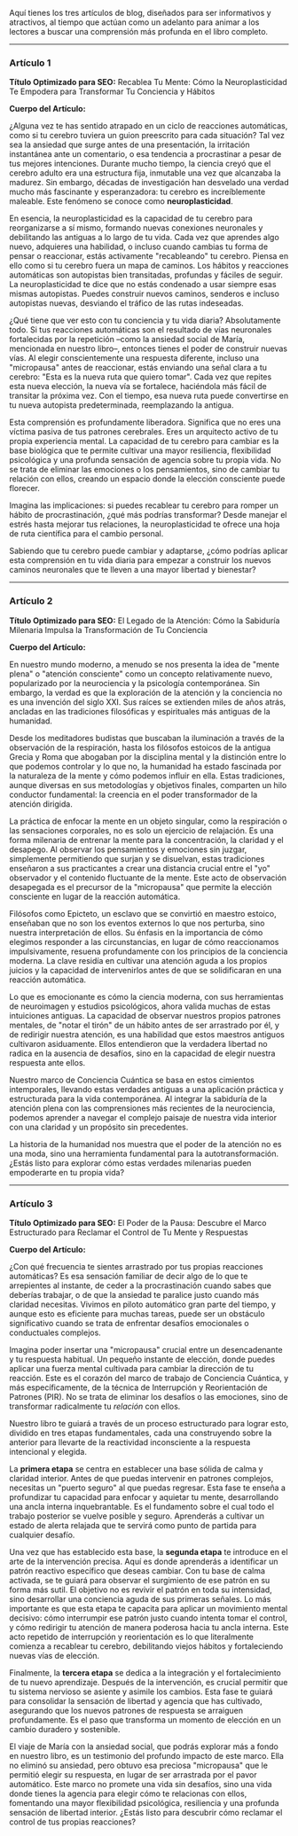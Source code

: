 Aquí tienes los tres artículos de blog, diseñados para ser informativos y atractivos, al tiempo que actúan como un adelanto para animar a los lectores a buscar una comprensión más profunda en el libro completo.

---

### **Artículo 1**

**Título Optimizado para SEO:** Recablea Tu Mente: Cómo la Neuroplasticidad Te Empodera para Transformar Tu Conciencia y Hábitos

**Cuerpo del Artículo:**

¿Alguna vez te has sentido atrapado en un ciclo de reacciones automáticas, como si tu cerebro tuviera un guion preescrito para cada situación? Tal vez sea la ansiedad que surge antes de una presentación, la irritación instantánea ante un comentario, o esa tendencia a procrastinar a pesar de tus mejores intenciones. Durante mucho tiempo, la ciencia creyó que el cerebro adulto era una estructura fija, inmutable una vez que alcanzaba la madurez. Sin embargo, décadas de investigación han desvelado una verdad mucho más fascinante y esperanzadora: tu cerebro es increíblemente maleable. Este fenómeno se conoce como **neuroplasticidad**.

En esencia, la neuroplasticidad es la capacidad de tu cerebro para reorganizarse a sí mismo, formando nuevas conexiones neuronales y debilitando las antiguas a lo largo de tu vida. Cada vez que aprendes algo nuevo, adquieres una habilidad, o incluso cuando cambias tu forma de pensar o reaccionar, estás activamente "recableando" tu cerebro. Piensa en ello como si tu cerebro fuera un mapa de caminos. Los hábitos y reacciones automáticas son autopistas bien transitadas, profundas y fáciles de seguir. La neuroplasticidad te dice que no estás condenado a usar siempre esas mismas autopistas. Puedes construir nuevos caminos, senderos e incluso autopistas nuevas, desviando el tráfico de las rutas indeseadas.

¿Qué tiene que ver esto con tu conciencia y tu vida diaria? Absolutamente todo. Si tus reacciones automáticas son el resultado de vías neuronales fortalecidas por la repetición –como la ansiedad social de María, mencionada en nuestro libro–, entonces tienes el poder de construir nuevas vías. Al elegir conscientemente una respuesta diferente, incluso una "micropausa" antes de reaccionar, estás enviando una señal clara a tu cerebro: "Esta es la nueva ruta que quiero tomar". Cada vez que repites esta nueva elección, la nueva vía se fortalece, haciéndola más fácil de transitar la próxima vez. Con el tiempo, esa nueva ruta puede convertirse en tu nueva autopista predeterminada, reemplazando la antigua.

Esta comprensión es profundamente liberadora. Significa que no eres una víctima pasiva de tus patrones cerebrales. Eres un arquitecto activo de tu propia experiencia mental. La capacidad de tu cerebro para cambiar es la base biológica que te permite cultivar una mayor resiliencia, flexibilidad psicológica y una profunda sensación de agencia sobre tu propia vida. No se trata de eliminar las emociones o los pensamientos, sino de cambiar tu relación con ellos, creando un espacio donde la elección consciente puede florecer.

Imagina las implicaciones: si puedes recablear tu cerebro para romper un hábito de procrastinación, ¿qué más podrías transformar? Desde manejar el estrés hasta mejorar tus relaciones, la neuroplasticidad te ofrece una hoja de ruta científica para el cambio personal.

Sabiendo que tu cerebro puede cambiar y adaptarse, ¿cómo podrías aplicar esta comprensión en tu vida diaria para empezar a construir los nuevos caminos neuronales que te lleven a una mayor libertad y bienestar?

---

### **Artículo 2**

**Título Optimizado para SEO:** El Legado de la Atención: Cómo la Sabiduría Milenaria Impulsa la Transformación de Tu Conciencia

**Cuerpo del Artículo:**

En nuestro mundo moderno, a menudo se nos presenta la idea de "mente plena" o "atención consciente" como un concepto relativamente nuevo, popularizado por la neurociencia y la psicología contemporánea. Sin embargo, la verdad es que la exploración de la atención y la conciencia no es una invención del siglo XXI. Sus raíces se extienden miles de años atrás, ancladas en las tradiciones filosóficas y espirituales más antiguas de la humanidad.

Desde los meditadores budistas que buscaban la iluminación a través de la observación de la respiración, hasta los filósofos estoicos de la antigua Grecia y Roma que abogaban por la disciplina mental y la distinción entre lo que podemos controlar y lo que no, la humanidad ha estado fascinada por la naturaleza de la mente y cómo podemos influir en ella. Estas tradiciones, aunque diversas en sus metodologías y objetivos finales, comparten un hilo conductor fundamental: la creencia en el poder transformador de la atención dirigida.

La práctica de enfocar la mente en un objeto singular, como la respiración o las sensaciones corporales, no es solo un ejercicio de relajación. Es una forma milenaria de entrenar la mente para la concentración, la claridad y el desapego. Al observar los pensamientos y emociones sin juzgar, simplemente permitiendo que surjan y se disuelvan, estas tradiciones enseñaron a sus practicantes a crear una distancia crucial entre el "yo" observador y el contenido fluctuante de la mente. Este acto de observación desapegada es el precursor de la "micropausa" que permite la elección consciente en lugar de la reacción automática.

Filósofos como Epicteto, un esclavo que se convirtió en maestro estoico, enseñaban que no son los eventos externos lo que nos perturba, sino nuestra interpretación de ellos. Su énfasis en la importancia de cómo elegimos responder a las circunstancias, en lugar de cómo reaccionamos impulsivamente, resuena profundamente con los principios de la conciencia moderna. La clave residía en cultivar una atención aguda a los propios juicios y la capacidad de intervenirlos antes de que se solidificaran en una reacción automática.

Lo que es emocionante es cómo la ciencia moderna, con sus herramientas de neuroimagen y estudios psicológicos, ahora valida muchas de estas intuiciones antiguas. La capacidad de observar nuestros propios patrones mentales, de "notar el tirón" de un hábito antes de ser arrastrado por él, y de redirigir nuestra atención, es una habilidad que estos maestros antiguos cultivaron asiduamente. Ellos entendieron que la verdadera libertad no radica en la ausencia de desafíos, sino en la capacidad de elegir nuestra respuesta ante ellos.

Nuestro marco de Conciencia Cuántica se basa en estos cimientos intemporales, llevando estas verdades antiguas a una aplicación práctica y estructurada para la vida contemporánea. Al integrar la sabiduría de la atención plena con las comprensiones más recientes de la neurociencia, podemos aprender a navegar el complejo paisaje de nuestra vida interior con una claridad y un propósito sin precedentes.

La historia de la humanidad nos muestra que el poder de la atención no es una moda, sino una herramienta fundamental para la autotransformación. ¿Estás listo para explorar cómo estas verdades milenarias pueden empoderarte en tu propia vida?

---

### **Artículo 3**

**Título Optimizado para SEO:** El Poder de la Pausa: Descubre el Marco Estructurado para Reclamar el Control de Tu Mente y Respuestas

**Cuerpo del Artículo:**

¿Con qué frecuencia te sientes arrastrado por tus propias reacciones automáticas? Es esa sensación familiar de decir algo de lo que te arrepientes al instante, de ceder a la procrastinación cuando sabes que deberías trabajar, o de que la ansiedad te paralice justo cuando más claridad necesitas. Vivimos en piloto automático gran parte del tiempo, y aunque esto es eficiente para muchas tareas, puede ser un obstáculo significativo cuando se trata de enfrentar desafíos emocionales o conductuales complejos.

Imagina poder insertar una "micropausa" crucial entre un desencadenante y tu respuesta habitual. Un pequeño instante de elección, donde puedes aplicar una fuerza mental cultivada para cambiar la dirección de tu reacción. Este es el corazón del marco de trabajo de Conciencia Cuántica, y más específicamente, de la técnica de Interrupción y Reorientación de Patrones (PIR). No se trata de eliminar los desafíos o las emociones, sino de transformar radicalmente tu *relación* con ellos.

Nuestro libro te guiará a través de un proceso estructurado para lograr esto, dividido en tres etapas fundamentales, cada una construyendo sobre la anterior para llevarte de la reactividad inconsciente a la respuesta intencional y elegida.

La **primera etapa** se centra en establecer una base sólida de calma y claridad interior. Antes de que puedas intervenir en patrones complejos, necesitas un "puerto seguro" al que puedas regresar. Esta fase te enseña a profundizar tu capacidad para enfocar y aquietar tu mente, desarrollando una ancla interna inquebrantable. Es el fundamento sobre el cual todo el trabajo posterior se vuelve posible y seguro. Aprenderás a cultivar un estado de alerta relajada que te servirá como punto de partida para cualquier desafío.

Una vez que has establecido esta base, la **segunda etapa** te introduce en el arte de la intervención precisa. Aquí es donde aprenderás a identificar un patrón reactivo específico que deseas cambiar. Con tu base de calma activada, se te guiará para observar el surgimiento de ese patrón en su forma más sutil. El objetivo no es revivir el patrón en toda su intensidad, sino desarrollar una conciencia aguda de sus primeras señales. Lo más importante es que esta etapa te capacita para aplicar un movimiento mental decisivo: cómo interrumpir ese patrón justo cuando intenta tomar el control, y cómo redirigir tu atención de manera poderosa hacia tu ancla interna. Este acto repetido de interrupción y reorientación es lo que literalmente comienza a recablear tu cerebro, debilitando viejos hábitos y fortaleciendo nuevas vías de elección.

Finalmente, la **tercera etapa** se dedica a la integración y el fortalecimiento de tu nuevo aprendizaje. Después de la intervención, es crucial permitir que tu sistema nervioso se asiente y asimile los cambios. Esta fase te guiará para consolidar la sensación de libertad y agencia que has cultivado, asegurando que los nuevos patrones de respuesta se arraiguen profundamente. Es el paso que transforma un momento de elección en un cambio duradero y sostenible.

El viaje de María con la ansiedad social, que podrás explorar más a fondo en nuestro libro, es un testimonio del profundo impacto de este marco. Ella no eliminó su ansiedad, pero obtuvo esa preciosa "micropausa" que le permitió elegir su respuesta, en lugar de ser arrastrada por el pavor automático. Este marco no promete una vida sin desafíos, sino una vida donde tienes la agencia para elegir cómo te relacionas con ellos, fomentando una mayor flexibilidad psicológica, resiliencia y una profunda sensación de libertad interior. ¿Estás listo para descubrir cómo reclamar el control de tus propias reacciones?